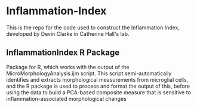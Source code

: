 # Inflammation-Index
This is the repo for the code used to construct the Inflammation Index, developed by Devin Clarke in Catherine Hall's lab.

## InflammationIndex R Package

Package for R, which works with the output of the MicroMorphologyAnalysis.ijm script. This script semi-automatically identifies and extracts morphological measurements from microglial cells, and the R package is used to process and format the output of this, before using the data to build a PCA-based composite measure that is sensitive to inflammation-associated morphological changes
